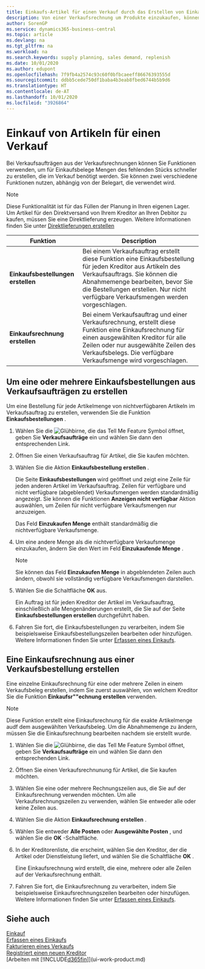 ```yaml
---
title: Einkaufs-Artikel für einen Verkauf durch das Erstellen von Einkaufsrechnungen | Microsoft Docs
description: Von einer Verkaufsrechnung um Produkte einzukaufen, können Sie eine Einkaufsrechnung für einen Kreditor oder Lieferanten einen erstellen.
author: SorenGP
ms.service: dynamics365-business-central
ms.topic: article
ms.devlang: na
ms.tgt_pltfrm: na
ms.workload: na
ms.search.keywords: supply planning, sales demand, replenish
ms.date: 10/01/2020
ms.author: edupont
ms.openlocfilehash: 7f9fb4a2574c93c60f0bfbcaeeff86676393555d
ms.sourcegitcommit: ddbb5cede750df1baba4b3eab8fbed6744b5b9d6
ms.translationtype: HT
ms.contentlocale: de-AT
ms.lasthandoff: 10/01/2020
ms.locfileid: "3926864"
---
```

# <a name="purchase-items-for-a-sale"></a>Einkauf von Artikeln für einen Verkauf
Bei Verkaufsaufträgen aus der Verkaufsrechnungen können Sie Funktionen verwenden, um für Einkaufsbelege Mengen des fehlenden Stücks schneller zu erstellen, die im Verkauf benötigt werden. Sie können zwei verschiedene Funktionen nutzen, abhängig von der Belegart, die verwendet wird.

> [!Note]
> Diese Funktionalität ist für das Füllen der Planung in Ihren eigenen Lager. Um Artikel für den Direktversand von Ihrem Kreditor an Ihren Debitor zu kaufen, müssen Sie eine Direktlieferung erzeugen. Weitere Informationen finden Sie unter [Direktlieferungen erstellen](sales-how-drop-shipment.md)   

|Funktion|Description|
|--------|-----------|
|**Einkaufsbestellungen erstellen**|Bei einem Verkaufsauftrag erstellt diese Funktion eine Einkaufsbestellung für jeden Kreditor aus Artikeln des Verkaufsauftrags. Sie können die Abnahmemenge bearbeiten, bevor Sie die Bestellungen erstellen. Nur nicht verfügbare Verkaufsmengen werden vorgeschlagen.
|**Einkaufsrechnung erstellen**|Bei einem Verkaufsauftrag und einer Verkaufsrechnung, erstellt diese Funktion eine Einkaufsrechnung für einen ausgewählten Kreditor für alle Zeilen oder nur ausgewählte Zeilen des Verkaufsbelegs. Die verfügbare Verkaufsmenge wird vorgeschlagen.|

## <a name="to-create-one-or-more-purchase-orders-from-a-sales-order"></a>Um eine oder mehrere Einkaufsbestellungen aus Verkaufsaufträgen zu erstellen
Um eine Bestellung für jede Artikelmenge von nichtverfügbaren Artikeln im Verkaufsauftrag zu erstellen, verwenden Sie die Funktion **Einkaufsbestellungen** .

1. Wählen Sie die ![Glühbirne, die das Tell Me Feature](media/ui-search/search_small.png "Tell Me-Funktion") Symbol öffnet, geben Sie **Verkaufsaufträge** ein und wählen Sie dann den entsprechenden Link.
2. Öffnen Sie einen Verkaufsauftrag für Artikel, die Sie kaufen möchten.
3. Wählen Sie die Aktion **Einkaufsbestellung erstellen** .

    Die Seite **Einkaufsbestellungen** wird geöffnet und zeigt eine Zeile für jeden anderen Artikel im Verkaufsauftrag. Zeilen für verfügbare und nicht verfügbare (abgeblendet) Verkaufsmengen werden standardmäßig angezeigt. Sie können die Funktionen **Anzeigen nicht verfügbar** Aktion auswählen, um Zeilen für nicht verfügbare Verkaufsmengen nur anzuzeigen.

    Das Feld **Einzukaufen Menge** enthält standardmäßig die nichtverfügbare Verkaufsmenge.
4. Um eine andere Menge als die nichtverfügbare Verkaufsmenge einzukaufen, ändern Sie den Wert im Feld **Einzukaufende Menge** .

    > [!NOTE]  
    >   Sie können das Feld **Einzukaufen Menge** in abgeblendeten Zeilen auch ändern, obwohl sie vollständig verfügbare Verkaufsmengen darstellen.
5. Wählen Sie die Schaltfläche **OK** aus.

    Ein Auftrag ist für jeden Kreditor der Artikel im Verkaufsauftrag, einschließlich alle Mengenänderungen erstellt, die Sie auf der Seite **Einkaufsbestellungen erstellen** durchgeführt haben.
7. Fahren Sie fort, die Einkaufsbestellungen zu verarbeiten, indem Sie beispielsweise Einkaufsbestellungszeilen bearbeiten oder hinzufügen. Weitere Informationen finden Sie unter [Erfassen eines Einkaufs](purchasing-how-record-purchases.md).


## <a name="to-create-a-purchase-invoice-from-a-sales-order-or-sales-invoice"></a>Eine Einkaufsrechnung aus einer Verkaufsbestellung erstellen
Eine einzelne Einkaufsrechnung für eine oder mehrere Zeilen in einem Verkaufsbeleg erstellen, indem Sie zuerst auswählen, von welchem Kreditor Sie die Funktion **Einkaufsr""echnung erstellen** verwenden.

> [!NOTE]  
>   Diese Funktion erstellt eine Einkaufsrechnung für die exakte Artikelmenge audf dem ausgewählten Verkaufsbeleg. Um die Abnahmemenge zu ändern, müssen Sie die Einkaufsrechnung bearbeiten nachdem sie erstellt wurde.  

1. Wählen Sie die ![Glühbirne, die das Tell Me Feature](media/ui-search/search_small.png "Tell Me-Funktion") Symbol öffnet, geben Sie **Verkaufsaufträge** ein und wählen Sie dann den entsprechenden Link.
2. Öffnen Sie einen Verkaufsrechnunung für Artikel, die Sie kaufen möchten.
3. Wählen Sie eine oder mehrere Rechnungszeilen aus, die Sie auf der Einkaufsrechnung verwenden möchten. Um alle Verkaufsrechnungszeilen zu verwenden, wählen Sie entweder alle oder keine Zeilen aus.
4. Wählen Sie die Aktion **Einkaufsrechnung erstellen** .
5. Wählen Sie entweder **Alle Posten** oder **Ausgewählte Posten** , und wählen Sie die **OK** -Schaltfläche.  
6. In der Kreditorenliste, die erscheint, wählen Sie den Kreditor, der die Artikel oder Dienstleistung liefert, und wählen Sie die Schaltfläche **OK** .

    Eine Einkaufsrechnung wird erstellt, die eine, mehrere oder alle Zeilen auf der Verkaufsrechnung enthält.
7. Fahren Sie fort, die Einkaufsrechnung zu verarbeiten, indem Sie beispielsweise Einkaufsrechnungszeilen bearbeiten oder hinzufügen. Weitere Informationen finden Sie unter [Erfassen eines Einkaufs](purchasing-how-record-purchases.md).

## <a name="see-also"></a>Siehe auch
[Einkauf](purchasing-manage-purchasing.md)  
[Erfassen eines Einkaufs](purchasing-how-record-purchases.md)  
[Fakturieren eines Verkaufs](sales-how-invoice-sales.md)  
[Registriert einen neuen Kreditor](purchasing-how-register-new-vendors.md)  
[Arbeiten mit [!INCLUDE[d365fin](includes/d365fin_md.md)]](ui-work-product.md)
